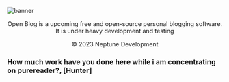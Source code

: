 ![banner](https://user-images.githubusercontent.com/77274581/226105884-c7b73339-767d-41be-960b-0a3695386023.PNG)
<p align=center>Open Blog is a upcoming free and open-source personal blogging software. It is under heavy development and testing</p>

<p align=center>© 2023 Neptune Development</p>

<H3>How much work have you done here while i am concentrating on purereader?, [Hunter]</H3>
